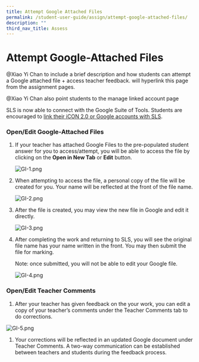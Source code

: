 ```yaml
---
title: Attempt Google Attached Files
permalink: /student-user-guide/assign/attempt-google-attached-files/
description: ""
third_nav_title: Assess
---
```

<h1 id="attempt-google-attached-files">Attempt Google-Attached Files</h1>
<p>@Xiao Yi Chan to include a brief description and how students can attempt a Google attached file + access teacher feedback. will hyperlink this page from the assignment pages. </p>
<p>@Xiao Yi Chan also point students to the manage linked account page</p>
<p>SLS is now able to connect with the Google Suite of Tools. Students are encouraged to <a href="https://www.notion.so/Manage-Linked-Account-3ba03c957a774c26bee2af7113a05c1a">link their iCON 2.0 or Google accounts with SLS</a>.</p>
<h3 id="open-edit-google-attached-files">Open/Edit Google-Attached Files</h3>
<ol>
<li><p>If your teacher has attached Google Files to the pre-populated student answer for you to access/attempt, you will be able to access the file by clicking on the <strong>Open in New Tab</strong> or <strong>Edit</strong> button. </p>
<p> <img alt="GI-1.png" src="https://s3-us-west-2.amazonaws.com/secure.notion-static.com/6817c118-3037-4f9b-996b-c6bf63c30dd3/GI-1.png"></p>
</li>
<li><p>When attempting to access the file, a personal copy of the file will be created for you. Your name will be reflected at the front of the file name. </p>
<p> <img alt="GI-2.png" src="https://s3-us-west-2.amazonaws.com/secure.notion-static.com/7d1a5599-a8d3-4258-8583-dbbef57747e0/GI-2.png"></p>
</li>
<li><p>After the file is created, you may view the new file in Google and edit it directly. </p>
<p> <img alt="GI-3.png" src="https://s3-us-west-2.amazonaws.com/secure.notion-static.com/2f2c87ce-d260-4e9e-ac1c-c4a98855b52b/GI-3.png"></p>
</li>
<li><p>After completing the work and returning to SLS, you will see the original file name has your name written in the front. You may then submit the file for marking. </p>
<p> Note: once submitted, you will not be able to edit your Google file. </p>
<p> <img alt="GI-4.png" src="https://s3-us-west-2.amazonaws.com/secure.notion-static.com/289a8032-84d7-456f-9e15-72cbfd290d46/GI-4.png"></p>
</li>
</ol>
<h3 id="open-edit-teacher-comments-">Open/Edit <strong>Teacher Comments</strong></h3>
<ol>
<li>After your teacher has given feedback on the your work, you can edit a copy of your teacher’s comments under the Teacher Comments tab to do corrections. </li>
</ol>
<p><img alt="GI-5.png" src="https://s3-us-west-2.amazonaws.com/secure.notion-static.com/bb52d8ea-8b01-488f-a929-0a7d59bd3d72/GI-5.png"></p>
<ol>
<li>Your corrections will be reflected in an updated Google document under Teacher Comments. A two-way communication can be established between teachers and students during the feedback process.</li>
</ol>
